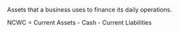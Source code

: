 Assets that a business uses to finance its daily operations. 

NCWC = Current Assets - Cash - Current Liabilities

